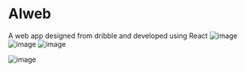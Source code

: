 # AIweb
A web app designed from dribble and developed using React 
![image](https://user-images.githubusercontent.com/91984031/147844161-6ee3a112-0f42-4e48-8f8b-2b29b19c6ad1.png)
![image](https://user-images.githubusercontent.com/91984031/147844175-28f3146e-fb63-4b2c-a91a-20c5642cdcb7.png)
![image](https://user-images.githubusercontent.com/91984031/147844186-832b7c38-394a-4761-afc9-593e05139149.png)

![image](https://user-images.githubusercontent.com/91984031/147844168-a0742b88-bfed-4044-8e1f-dd4cb700136c.png)
